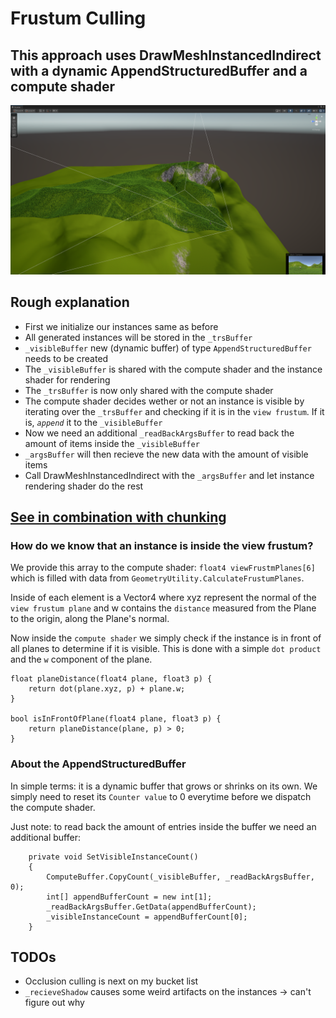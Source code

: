 # Frustum Culling
## This approach uses DrawMeshInstancedIndirect with a dynamic AppendStructuredBuffer and a compute shader


![Alt text](../Screenshots/Frustum_culling_example.png?raw=true "Frustum culling example")


## Rough explanation
- First we initialize our instances same as before
- All generated instances will be stored in the `_trsBuffer`
- `_visibleBuffer` new (dynamic buffer) of type `AppendStructuredBuffer` needs to be created
- The `_visibleBuffer` is shared with the compute shader and the instance shader for rendering
- The `_trsBuffer` is now only shared with the compute shader
- The compute shader decides wether or not an instance is visible by iterating over the `_trsBuffer` and checking if it is in the `view frustum`. If it is, *`append`* it to the `_visibleBuffer`
- Now we need an additional `_readBackArgsBuffer` to read back the amount of items inside the `_visibleBuffer`
- `_argsBuffer` will then recieve the new data with the amount of visible items
- Call DrawMeshInstancedIndirect with the `_argsBuffer` and let instance rendering shader do the rest

## [See in combination with chunking](https://github.com/MangoButtermilch/Unity-Grass-Instancer/tree/main/Frustum%20Culling)

### How do we know that an instance is inside the view frustum?
We provide this array to the compute shader: `float4 viewFrustmPlanes[6]` which is filled with data from `GeometryUtility.CalculateFrustumPlanes`.

Inside of each element is a Vector4 where xyz represent the normal of the `view frustum plane` and w contains the `distance` measured from the Plane to the origin, along the Plane's normal.

Now inside the `compute shader` we simply check if the instance is in front of all planes to determine if it is visible.
This is done with a simple `dot product` and the `w` component of the plane.
````
float planeDistance(float4 plane, float3 p) {
    return dot(plane.xyz, p) + plane.w;
} 

bool isInFrontOfPlane(float4 plane, float3 p) {
    return planeDistance(plane, p) > 0;
}
````

### About the AppendStructuredBuffer
In simple terms: it is a dynamic buffer that grows or shrinks on its own. We simply need to reset its `Counter value` to 0 everytime before we dispatch the compute shader.

Just note: to read back the amount of entries inside the buffer we need an additional buffer:
````
    private void SetVisibleInstanceCount()
    {
        ComputeBuffer.CopyCount(_visibleBuffer, _readBackArgsBuffer, 0);
        int[] appendBufferCount = new int[1];
        _readBackArgsBuffer.GetData(appendBufferCount);
        _visibleInstanceCount = appendBufferCount[0];
    }
````


## TODOs
- Occlusion culling is next on my bucket list
- `_recieveShadow` causes some weird artifacts on the instances -> can't figure out why